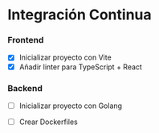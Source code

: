 # Integración Continua

### Frontend
- [x] Inicializar proyecto con Vite
- [x] Añadir linter para TypeScript + React

### Backend
- [ ] Inicializar proyecto con Golang


- [ ] Crear Dockerfiles